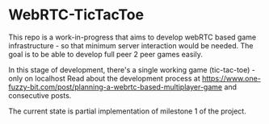 # WebRTC-TicTacToe

This repo is a work-in-progress that aims to develop webRTC based game infrastructure - so that minimum server interaction would be needed. The goal is to be able to develop full peer 2 peer games easily.

In this stage of development, there's a single working game (tic-tac-toe) - only on localhost
Read about the development process at https://www.one-fuzzy-bit.com/post/planning-a-webrtc-based-multiplayer-game and consecutive posts.

The current state is partial implementation of milestone 1 of the project.